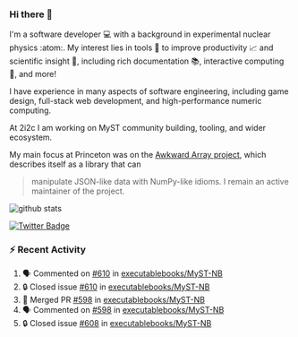 ### Hi there 👋 

I'm a software developer 💻 with a background in experimental nuclear physics :atom:. My interest lies in tools :wrench: to improve productivity :chart_with_upwards_trend: and scientific insight :telescope:, including rich documentation 📚, interactive computing 🧮, and more! 

I have experience in many aspects of software engineering, including game design, full-stack web development, and high-performance numeric computing. 

At 2i2c I am working on MyST community building, tooling, and wider ecosystem. 

My main focus at Princeton was on the [Awkward Array project](awkward-array.org/), which describes itself as a library that can 
> manipulate JSON-like data with NumPy-like idioms. I remain an active maintainer of the project. 

![github stats](https://github-readme-stats.vercel.app/api?username=agoose77&show_icons=true&hide_rank=true&hide_title=true&bg_color=30,e76445,904e95&text_color=efe3ec&icon_color=efe3ec)
<!--
**agoose77/agoose77** is a ✨ _special_ ✨ repository because its `README.md` (this file) appears on your GitHub profile.

Here are some ideas to get you started:

- 🔭 I’m currently working on ...
- 🌱 I’m currently learning ...
- 👯 I’m looking to collaborate on ...
- 🤔 I’m looking for help with ...
- 💬 Ask me about ...
- 📫 How to reach me: ...
- 😄 Pronouns: ...
- ⚡ Fun fact: ...
-->

[![Twitter Badge](https://img.shields.io/twitter/follow/agoose77?style=flat-square&logo=Twitter&logoColor=white&color=cornflowerblue)](https://twitter.com/agoose77)

### :zap: Recent Activity

<!--START_SECTION:activity-->
1. 🗣 Commented on [#610](https://github.com/executablebooks/MyST-NB/issues/610#issuecomment-2194554320) in [executablebooks/MyST-NB](https://github.com/executablebooks/MyST-NB)
2. 🔒 Closed issue [#610](https://github.com/executablebooks/MyST-NB/issues/610) in [executablebooks/MyST-NB](https://github.com/executablebooks/MyST-NB)
3. 🎉 Merged PR [#598](https://github.com/executablebooks/MyST-NB/pull/598) in [executablebooks/MyST-NB](https://github.com/executablebooks/MyST-NB)
4. 🗣 Commented on [#598](https://github.com/executablebooks/MyST-NB/pull/598#issuecomment-2194505379) in [executablebooks/MyST-NB](https://github.com/executablebooks/MyST-NB)
5. 🔒 Closed issue [#608](https://github.com/executablebooks/MyST-NB/issues/608) in [executablebooks/MyST-NB](https://github.com/executablebooks/MyST-NB)
<!--END_SECTION:activity-->

